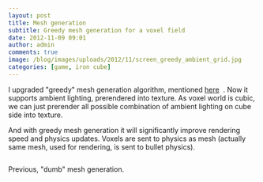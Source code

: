 ```yaml
---
layout: post
title: Mesh generation
subtitle: Greedy mesh generation for a voxel field
date: 2012-11-09 09:01
author: admin
comments: true
image: /blog/images/uploads/2012/11/screen_greedy_ambient_grid.jpg
categories: [game, iron cube]
---
```

I upgraded "greedy" mesh generation algorithm, mentioned <a href="http://glow3d.com/blog/2012/08/20/geometry-optimization/">here</a>  . Now it supports ambient lighting, prerendered into texture. As voxel world is cubic, we can just prerender all possible combination of ambient lighting on cube side into texture.

And with greedy mesh generation it will significantly improve rendering speed and physics updates. Voxels are sent to physics as mesh (actually same mesh, used for rendering, is sent to bullet physics).

<a href="/blog/images/uploads/2012/11/screen_greedy_ambient_grid.jpg"><img class="image featured" title="screen_greedy_ambient_grid" src="/blog/images/uploads/2012/11/screen_greedy_ambient.jpg" alt=""  /></a>

Previous, "dumb" mesh generation.
<a href="/blog/images/uploads/2012/11/screen_greedy_ambient_grid.jpg"><img class="image featured" title="screen_greedy_ambient_grid" src="/blog/images/uploads/2012/11/screen_grid.jpg" alt="" /></a>
